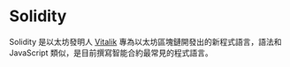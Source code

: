 # Solidity

Solidity 是以太坊發明人 [Vitalik](../mi-yin/vitalikv-shen.md) 專為以太坊區塊鏈開發出的新程式語言，語法和 JavaScript 類似，是目前撰寫智能合約最常見的程式語言。

